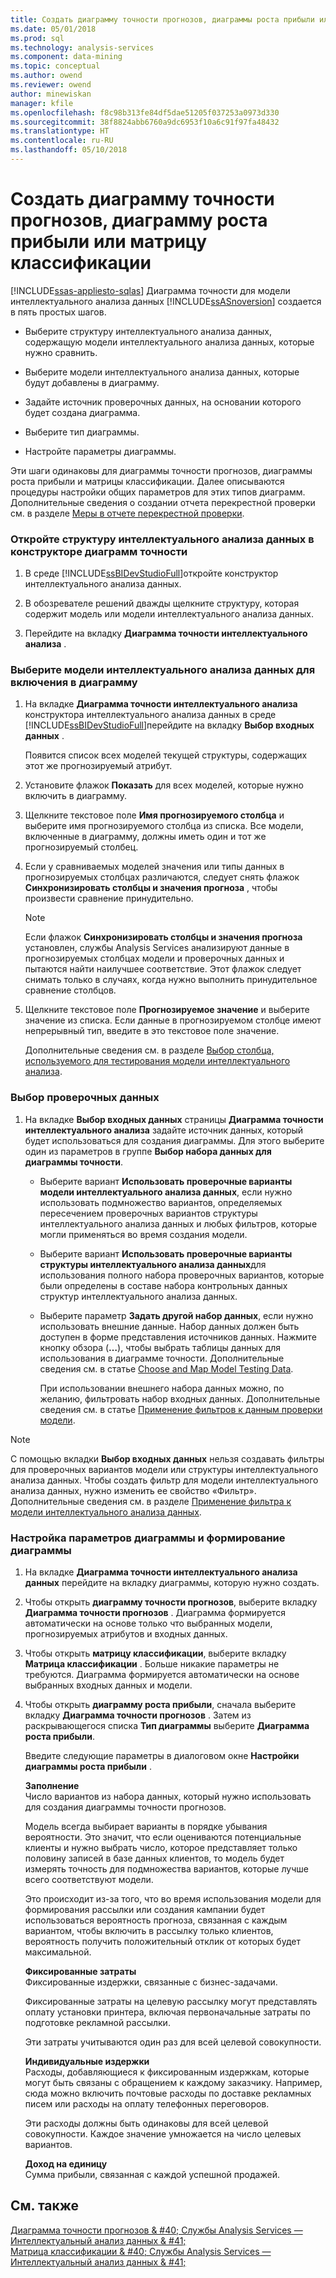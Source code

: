 ```yaml
---
title: Создать диаграмму точности прогнозов, диаграммы роста прибыли или матрицу классификации | Документы Microsoft
ms.date: 05/01/2018
ms.prod: sql
ms.technology: analysis-services
ms.component: data-mining
ms.topic: conceptual
ms.author: owend
ms.reviewer: owend
author: minewiskan
manager: kfile
ms.openlocfilehash: f8c98b313fe84df5dae51205f037253a0973d330
ms.sourcegitcommit: 38f8824abb6760a9dc6953f10a6c91f97fa48432
ms.translationtype: HT
ms.contentlocale: ru-RU
ms.lasthandoff: 05/10/2018
---
```

# <a name="create-a-lift-chart-profit-chart-or-classification-matrix"></a>Создать диаграмму точности прогнозов, диаграмму роста прибыли или матрицу классификации
[!INCLUDE[ssas-appliesto-sqlas](../../includes/ssas-appliesto-sqlas.md)]
  Диаграмма точности для модели интеллектуального анализа данных [!INCLUDE[ssASnoversion](../../includes/ssasnoversion-md.md)] создается в пять простых шагов.  
  
-   Выберите структуру интеллектуального анализа данных, содержащую модели интеллектуального анализа данных, которые нужно сравнить.  
  
-   Выберите модели интеллектуального анализа данных, которые будут добавлены в диаграмму.  
  
-   Задайте источник проверочных данных, на основании которого будет создана диаграмма.  
  
-   Выберите тип диаграммы.  
  
-   Настройте параметры диаграммы.  
  
 Эти шаги одинаковы для диаграммы точности прогнозов, диаграммы роста прибыли и матрицы классификации. Далее описываются процедуры настройки общих параметров для этих типов диаграмм. Дополнительные сведения о создании отчета перекрестной проверки см. в разделе [Меры в отчете перекрестной проверки](../../analysis-services/data-mining/measures-in-the-cross-validation-report.md).  
  
### <a name="open-the-mining-structure-in-the-accuracy-chart-designer"></a>Откройте структуру интеллектуального анализа данных в конструкторе диаграмм точности  
  
1.  В среде [!INCLUDE[ssBIDevStudioFull](../../includes/ssbidevstudiofull-md.md)]откройте конструктор интеллектуального анализа данных.  
  
2.  В обозревателе решений дважды щелкните структуру, которая содержит модель или модели интеллектуального анализа данных.  
  
3.  Перейдите на вкладку **Диаграмма точности интеллектуального анализа** .  
  
### <a name="select-mining-models-for-inclusion-in-the-chart"></a>Выберите модели интеллектуального анализа данных для включения в диаграмму  
  
1.  На вкладке **Диаграмма точности интеллектуального анализа** конструктора интеллектуального анализа данных в среде [!INCLUDE[ssBIDevStudioFull](../../includes/ssbidevstudiofull-md.md)]перейдите на вкладку **Выбор входных данных** .  
  
     Появится список всех моделей текущей структуры, содержащих этот же прогнозируемый атрибут.  
  
2.  Установите флажок **Показать** для всех моделей, которые нужно включить в диаграмму.  
  
3.  Щелкните текстовое поле **Имя прогнозируемого столбца** и выберите имя прогнозируемого столбца из списка. Все модели, включенные в диаграмму, должны иметь один и тот же прогнозируемый столбец.  
  
4.  Если у сравниваемых моделей значения или типы данных в прогнозируемых столбцах различаются, следует снять флажок **Синхронизировать столбцы и значения прогноза** , чтобы произвести сравнение принудительно.  
  
    > [!NOTE]  
    >  Если флажок **Синхронизировать столбцы и значения прогноза** установлен, службы Analysis Services анализируют данные в прогнозируемых столбцах модели и проверочных данных и пытаются найти наилучшее соответствие. Этот флажок следует снимать только в случаях, когда нужно выполнить принудительное сравнение столбцов.  
  
5.  Щелкните текстовое поле **Прогнозируемое значение** и выберите значение из списка. Если данные в прогнозируемом столбце имеют непрерывный тип, введите в это текстовое поле значение.  
  
     Дополнительные сведения см. в разделе [Выбор столбца, используемого для тестирования модели интеллектуального анализа](../../analysis-services/data-mining/choose-the-column-to-use-for-testing-a-mining-model.md).  
  
### <a name="select-testing-data"></a>Выбор проверочных данных  
  
1.  На вкладке **Выбор входных данных** страницы **Диаграмма точности интеллектуального анализа** задайте источник данных, который будет использоваться для создания диаграммы. Для этого выберите один из параметров в группе **Выбор набора данных для диаграммы точности**.  
  
    -   Выберите вариант **Использовать проверочные варианты модели интеллектуального анализа данных**, если нужно использовать подмножество вариантов, определяемых пересечением проверочных вариантов структуры интеллектуального анализа данных и любых фильтров, которые могли применяться во время создания модели.  
  
    -   Выберите вариант **Использовать проверочные варианты структуры интеллектуального анализа данных**для использования полного набора проверочных вариантов, которые были определены в составе набора контрольных данных структур интеллектуального анализа данных.  
  
    -   Выберите параметр **Задать другой набор данных**, если нужно использовать внешние данные.  Набор данных должен быть доступен в форме представления источников данных.   Нажмите кнопку обзора (**…**), чтобы выбрать таблицы данных для использования в диаграмме точности. Дополнительные сведения см. в статье [Choose and Map Model Testing Data](../../analysis-services/data-mining/choose-and-map-model-testing-data.md).  
  
         При использовании внешнего набора данных можно, по желанию, фильтровать набор входных данных. Дополнительные сведения см. в статье [Применение фильтров к данным проверки модели](../../analysis-services/data-mining/apply-filters-to-model-testing-data.md).  
  
> [!NOTE]  
>  С помощью вкладки **Выбор входных данных** нельзя создавать фильтры для проверочных вариантов модели или структуры интеллектуального анализа данных. Чтобы создать фильтр для модели интеллектуального анализа данных, нужно изменить ее свойство «Фильтр». Дополнительные сведения см. в разделе [Применение фильтра к модели интеллектуального анализа данных](../../analysis-services/data-mining/apply-a-filter-to-a-mining-model.md).  
  
### <a name="configure-chart-settings-and-generate-the-chart"></a>Настройка параметров диаграммы и формирование диаграммы  
  
1.  На вкладке **Диаграмма точности интеллектуального анализа данных** перейдите на вкладку диаграммы, которую нужно создать.  
  
2.  Чтобы открыть **диаграмму точности прогнозов**, выберите вкладку **Диаграмма точности прогнозов** . Диаграмма формируется автоматически на основе только что выбранных модели, прогнозируемых атрибутов и входных данных.  
  
3.  Чтобы открыть **матрицу классификации**, выберите вкладку **Матрица классификации** . Больше никакие параметры не требуются. Диаграмма формируется автоматически на основе выбранных входных данных и модели.  
  
4.  Чтобы открыть **диаграмму роста прибыли**, сначала выберите вкладку **Диаграмма точности прогнозов** . Затем из раскрывающегося списка **Тип диаграммы** выберите **Диаграмма роста прибыли**.  
  
     Введите следующие параметры в диалоговом окне **Настройки диаграммы роста прибыли** .  
  
     **Заполнение**  
     Число вариантов из набора данных, который нужно использовать для создания диаграммы точности прогнозов.  
  
     Модель всегда выбирает варианты в порядке убывания вероятности. Это значит, что если оцениваются потенциальные клиенты и нужно выбрать число, которое представляет только половину записей в базе данных клиентов, то модель будет измерять точность для подмножества вариантов, которые лучше всего соответствуют модели.  
  
     Это происходит из-за того, что во время использования модели для формирования рассылки или создания кампании будет использоваться вероятность прогноза, связанная с каждым вариантом, чтобы включить в рассылку только клиентов, вероятность получить положительный отклик от которых будет максимальной.  
  
     **Фиксированные затраты**  
     Фиксированные издержки, связанные с бизнес-задачами.  
  
     Фиксированные затраты на целевую рассылку могут представлять оплату установки принтера, включая первоначальные затраты по подготовке рекламной рассылки.  
  
     Эти затраты учитываются один раз для всей целевой совокупности.  
  
     **Индивидуальные издержки**  
     Расходы, добавляющиеся к фиксированным издержкам, которые могут быть связаны с обращением к каждому заказчику. Например, сюда можно включить почтовые расходы по доставке рекламных писем или расходы на оплату телефонных переговоров.  
  
     Эти расходы должны быть одинаковы для всей целевой совокупности. Каждое значение умножается на число целевых вариантов.  
  
     **Доход на единицу**  
     Сумма прибыли, связанная с каждой успешной продажей.  
  
## <a name="see-also"></a>См. также  
 [Диаграмма точности прогнозов & #40; Службы Analysis Services — Интеллектуальный анализ данных & #41;](../../analysis-services/data-mining/lift-chart-analysis-services-data-mining.md)   
 [Матрица классификации & #40; Службы Analysis Services — Интеллектуальный анализ данных & #41;](../../analysis-services/data-mining/classification-matrix-analysis-services-data-mining.md)  
  
  

